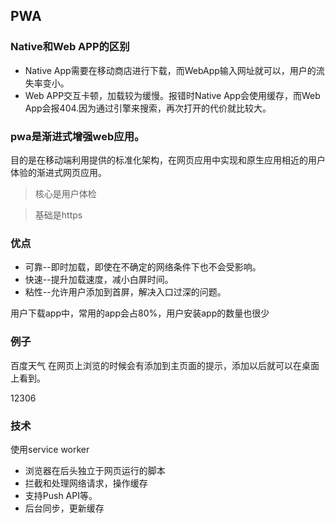 ## PWA

### Native和Web APP的区别
* Native App需要在移动商店进行下载，而WebApp输入网址就可以，用户的流失率变小。
* Web APP交互卡顿，加载较为缓慢。报错时Native App会使用缓存，而Web App会报404.因为通过引擎来搜索，再次打开的代价就比较大。


### pwa是渐进式增强web应用。
目的是在移动端利用提供的标准化架构，在网页应用中实现和原生应用相近的用户体验的渐进式网页应用。

> 核心是用户体检

> 基础是https

### 优点
* 可靠--即时加载，即使在不确定的网络条件下也不会受影响。
* 快速--提升加载速度，减小白屏时间。
* 粘性--允许用户添加到首屏，解决入口过深的问题。

用户下载app中，常用的app会占80%，用户安装app的数量也很少

### 例子
百度天气 在网页上浏览的时候会有添加到主页面的提示，添加以后就可以在桌面上看到。

12306

### 技术
使用service worker

* 浏览器在后头独立于网页运行的脚本
* 拦截和处理网络请求，操作缓存
* 支持Push API等。
* 后台同步，更新缓存

